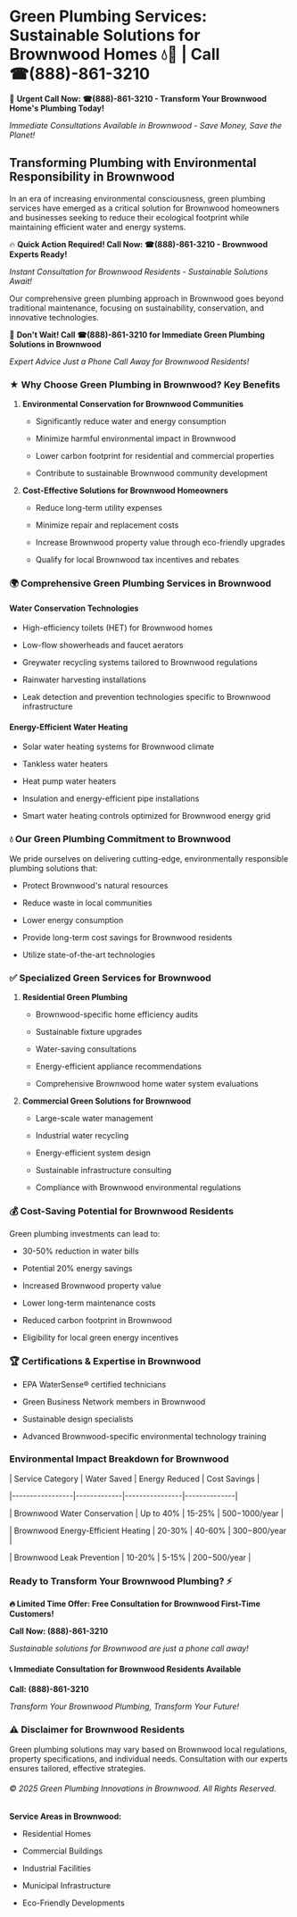# Green Plumbing Services: Sustainable Solutions for Brownwood Homes 💧🌿 | Call ☎(888)-861-3210

🚨 **Urgent Call Now: ☎(888)-861-3210 - Transform Your Brownwood Home's Plumbing Today!**
*Immediate Consultations Available in Brownwood - Save Money, Save the Planet!*

## Transforming Plumbing with Environmental Responsibility in Brownwood

In an era of increasing environmental consciousness, green plumbing services have emerged as a critical solution for Brownwood homeowners and businesses seeking to reduce their ecological footprint while maintaining efficient water and energy systems. 

🔥 **Quick Action Required! Call Now: ☎(888)-861-3210 - Brownwood Experts Ready!**
*Instant Consultation for Brownwood Residents - Sustainable Solutions Await!*

Our comprehensive green plumbing approach in Brownwood goes beyond traditional maintenance, focusing on sustainability, conservation, and innovative technologies.

🚨 **Don't Wait! Call ☎(888)-861-3210 for Immediate Green Plumbing Solutions in Brownwood**
*Expert Advice Just a Phone Call Away for Brownwood Residents!*

### ★ Why Choose Green Plumbing in Brownwood? Key Benefits

1. **Environmental Conservation for Brownwood Communities** 
   - Significantly reduce water and energy consumption
   - Minimize harmful environmental impact in Brownwood
   - Lower carbon footprint for residential and commercial properties
   - Contribute to sustainable Brownwood community development

2. **Cost-Effective Solutions for Brownwood Homeowners** 
   - Reduce long-term utility expenses
   - Minimize repair and replacement costs
   - Increase Brownwood property value through eco-friendly upgrades
   - Qualify for local Brownwood tax incentives and rebates

### 🌍 Comprehensive Green Plumbing Services in Brownwood

#### Water Conservation Technologies
- High-efficiency toilets (HET) for Brownwood homes
- Low-flow showerheads and faucet aerators
- Greywater recycling systems tailored to Brownwood regulations
- Rainwater harvesting installations
- Leak detection and prevention technologies specific to Brownwood infrastructure

#### Energy-Efficient Water Heating
- Solar water heating systems for Brownwood climate
- Tankless water heaters
- Heat pump water heaters
- Insulation and energy-efficient pipe installations
- Smart water heating controls optimized for Brownwood energy grid

### 💧 Our Green Plumbing Commitment to Brownwood

We pride ourselves on delivering cutting-edge, environmentally responsible plumbing solutions that:
- Protect Brownwood's natural resources
- Reduce waste in local communities
- Lower energy consumption
- Provide long-term cost savings for Brownwood residents
- Utilize state-of-the-art technologies

### ✅ Specialized Green Services for Brownwood

1. **Residential Green Plumbing**
   - Brownwood-specific home efficiency audits
   - Sustainable fixture upgrades
   - Water-saving consultations
   - Energy-efficient appliance recommendations
   - Comprehensive Brownwood home water system evaluations

2. **Commercial Green Solutions for Brownwood**
   - Large-scale water management
   - Industrial water recycling
   - Energy-efficient system design
   - Sustainable infrastructure consulting
   - Compliance with Brownwood environmental regulations

### 💰 Cost-Saving Potential for Brownwood Residents

Green plumbing investments can lead to:
- 30-50% reduction in water bills
- Potential 20% energy savings
- Increased Brownwood property value
- Lower long-term maintenance costs
- Reduced carbon footprint in Brownwood
- Eligibility for local green energy incentives

### 🏆 Certifications & Expertise in Brownwood

- EPA WaterSense® certified technicians
- Green Business Network members in Brownwood
- Sustainable design specialists
- Advanced Brownwood-specific environmental technology training

### Environmental Impact Breakdown for Brownwood

| Service Category | Water Saved | Energy Reduced | Cost Savings |
|-----------------|-------------|----------------|--------------|
| Brownwood Water Conservation | Up to 40% | 15-25% | $500-$1000/year |
| Brownwood Energy-Efficient Heating | 20-30% | 40-60% | $300-$800/year |
| Brownwood Leak Prevention | 10-20% | 5-15% | $200-$500/year |

### Ready to Transform Your Brownwood Plumbing? ⚡

**🔥 Limited Time Offer: Free Consultation for Brownwood First-Time Customers!**

**Call Now: (888)-861-3210**
*Sustainable solutions for Brownwood are just a phone call away!*

#### 📞 Immediate Consultation for Brownwood Residents Available

**Call: (888)-861-3210**
*Transform Your Brownwood Plumbing, Transform Your Future!*

### ⚠️ Disclaimer for Brownwood Residents

Green plumbing solutions may vary based on Brownwood local regulations, property specifications, and individual needs. Consultation with our experts ensures tailored, effective strategies.

###### © 2025 Green Plumbing Innovations in Brownwood. All Rights Reserved.

**Service Areas in Brownwood:** 
- Residential Homes
- Commercial Buildings
- Industrial Facilities
- Municipal Infrastructure
- Eco-Friendly Developments